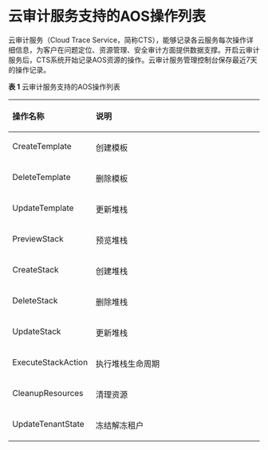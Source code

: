 # 云审计服务支持的AOS操作列表<a name="aos_01_9012"></a>

云审计服务（Cloud Trace Service，简称CTS），能够记录各云服务每次操作详细信息，为客户在问题定位、资源管理、安全审计方面提供数据支撑。开启云审计服务后，CTS系统开始记录AOS资源的操作。云审计服务管理控制台保存最近7天的操作记录。

**表 1**  云审计服务支持的AOS操作列表

<a name="table10122133613599"></a>
<table><thead align="left"><tr id="row1612243618593"><th class="cellrowborder" valign="top" width="26%" id="mcps1.2.3.1.1"><p id="p712203655914"><a name="p712203655914"></a><a name="p712203655914"></a>操作名称</p>
</th>
<th class="cellrowborder" valign="top" width="74%" id="mcps1.2.3.1.2"><p id="p5122153665915"><a name="p5122153665915"></a><a name="p5122153665915"></a>说明</p>
</th>
</tr>
</thead>
<tbody><tr id="row1795063352817"><td class="cellrowborder" valign="top" width="26%" headers="mcps1.2.3.1.1 "><p id="p063211397281"><a name="p063211397281"></a><a name="p063211397281"></a>CreateTemplate</p>
</td>
<td class="cellrowborder" valign="top" width="74%" headers="mcps1.2.3.1.2 "><p id="p61694720285"><a name="p61694720285"></a><a name="p61694720285"></a>创建模板</p>
</td>
</tr>
<tr id="row14122193635917"><td class="cellrowborder" valign="top" width="26%" headers="mcps1.2.3.1.1 "><p id="p96320395281"><a name="p96320395281"></a><a name="p96320395281"></a>DeleteTemplate</p>
</td>
<td class="cellrowborder" valign="top" width="74%" headers="mcps1.2.3.1.2 "><p id="p416114732818"><a name="p416114732818"></a><a name="p416114732818"></a>删除模板</p>
</td>
</tr>
<tr id="row1512383615911"><td class="cellrowborder" valign="top" width="26%" headers="mcps1.2.3.1.1 "><p id="p7632183982819"><a name="p7632183982819"></a><a name="p7632183982819"></a>UpdateTemplate</p>
</td>
<td class="cellrowborder" valign="top" width="74%" headers="mcps1.2.3.1.2 "><p id="p316114762811"><a name="p316114762811"></a><a name="p316114762811"></a>更新堆栈</p>
</td>
</tr>
<tr id="row2123103625916"><td class="cellrowborder" valign="top" width="26%" headers="mcps1.2.3.1.1 "><p id="p1263223922810"><a name="p1263223922810"></a><a name="p1263223922810"></a>PreviewStack</p>
</td>
<td class="cellrowborder" valign="top" width="74%" headers="mcps1.2.3.1.2 "><p id="p316104713289"><a name="p316104713289"></a><a name="p316104713289"></a>预览堆栈</p>
</td>
</tr>
<tr id="row912313616599"><td class="cellrowborder" valign="top" width="26%" headers="mcps1.2.3.1.1 "><p id="p186323395288"><a name="p186323395288"></a><a name="p186323395288"></a>CreateStack</p>
</td>
<td class="cellrowborder" valign="top" width="74%" headers="mcps1.2.3.1.2 "><p id="p171612477281"><a name="p171612477281"></a><a name="p171612477281"></a>创建堆栈</p>
</td>
</tr>
<tr id="row161231136185917"><td class="cellrowborder" valign="top" width="26%" headers="mcps1.2.3.1.1 "><p id="p13632639102816"><a name="p13632639102816"></a><a name="p13632639102816"></a>DeleteStack</p>
</td>
<td class="cellrowborder" valign="top" width="74%" headers="mcps1.2.3.1.2 "><p id="p91615474287"><a name="p91615474287"></a><a name="p91615474287"></a>删除堆栈</p>
</td>
</tr>
<tr id="row1865882702818"><td class="cellrowborder" valign="top" width="26%" headers="mcps1.2.3.1.1 "><p id="p18632739172815"><a name="p18632739172815"></a><a name="p18632739172815"></a>UpdateStack</p>
</td>
<td class="cellrowborder" valign="top" width="74%" headers="mcps1.2.3.1.2 "><p id="p171674711283"><a name="p171674711283"></a><a name="p171674711283"></a>更新堆栈</p>
</td>
</tr>
<tr id="row565922717284"><td class="cellrowborder" valign="top" width="26%" headers="mcps1.2.3.1.1 "><p id="p1632193912285"><a name="p1632193912285"></a><a name="p1632193912285"></a>ExecuteStackAction</p>
</td>
<td class="cellrowborder" valign="top" width="74%" headers="mcps1.2.3.1.2 "><p id="p416184711282"><a name="p416184711282"></a><a name="p416184711282"></a>执行堆栈生命周期</p>
</td>
</tr>
<tr id="row4660527142810"><td class="cellrowborder" valign="top" width="26%" headers="mcps1.2.3.1.1 "><p id="p96321539182812"><a name="p96321539182812"></a><a name="p96321539182812"></a>CleanupResources</p>
</td>
<td class="cellrowborder" valign="top" width="74%" headers="mcps1.2.3.1.2 "><p id="p1016134702810"><a name="p1016134702810"></a><a name="p1016134702810"></a>清理资源</p>
</td>
</tr>
<tr id="row566042742820"><td class="cellrowborder" valign="top" width="26%" headers="mcps1.2.3.1.1 "><p id="p86321239142819"><a name="p86321239142819"></a><a name="p86321239142819"></a>UpdateTenantState</p>
</td>
<td class="cellrowborder" valign="top" width="74%" headers="mcps1.2.3.1.2 "><p id="p716134710284"><a name="p716134710284"></a><a name="p716134710284"></a>冻结解冻租户</p>
</td>
</tr>
</tbody>
</table>

